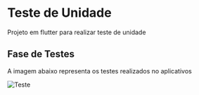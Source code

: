 # Teste de Unidade

Projeto em flutter para realizar teste de unidade

## Fase de Testes

A imagem abaixo representa os testes realizados no aplicativos

![Teste](https://user-images.githubusercontent.com/96321313/229161746-b1c88373-cf98-4e2d-89d2-bcf8094b9aa1.png)
